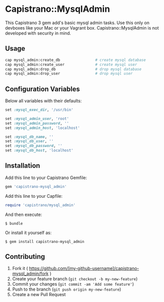 # Capistrano::MysqlAdmin

This Capistrano 3 gem add's basic mysql admin tasks. Use this only on
devboxes like your Mac or your Vagrant box. Capistrano::MysqlAdmin is not developed with
security in mind.

## Usage

```bash
cap mysql_admin:create_db                # create mysql database
cap mysql_admin:create_user              # create mysql user
cap mysql_admin:drop_db                  # drop mysql database
cap mysql_admin:drop_user                # drop mysql user
```

## Configuration Variables

Below all variables with their defaults:

```ruby
set :mysql_exec_dir, '/usr/bin'

set :mysql_admin_user, 'root'
set :mysql_admin_password, ''
set :mysql_admin_host, 'localhost'

set :mysql_db_name, ''
set :mysql_db_user, ''
set :mysql_db_password, ''
set :mysql_db_host, 'localhost'
```

## Installation

Add this line to your Capistrano Gemfile:

```ruby
gem 'capistrano-mysql_admin'
```

Add this line to your Capfile:
```ruby
require 'capistrano/mysql_admin'
```


And then execute:

    $ bundle

Or install it yourself as:

    $ gem install capistrano-mysql_admin

## Contributing

1. Fork it ( https://github.com/[my-github-username]/capistrano-mysql_admin/fork )
2. Create your feature branch (`git checkout -b my-new-feature`)
3. Commit your changes (`git commit -am 'Add some feature'`)
4. Push to the branch (`git push origin my-new-feature`)
5. Create a new Pull Request
